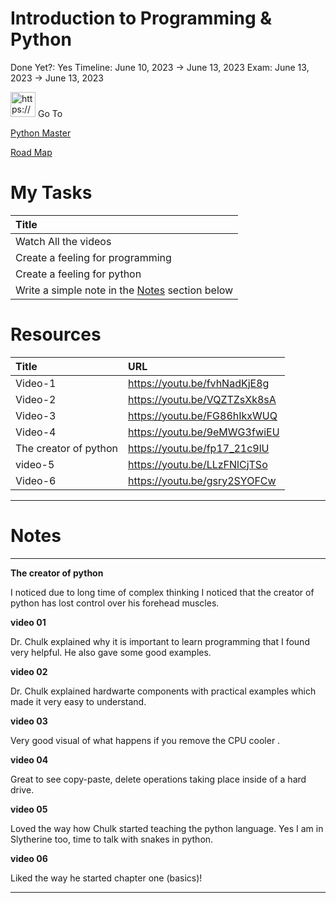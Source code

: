 # Introduction to Programming & Python

Done Yet?: Yes
Timeline: June 10, 2023 → June 13, 2023
Exam: June 13, 2023 → June 13, 2023

<aside>
<img src="https://www.notion.so/icons/arrow-northeast_blue.svg" alt="https://www.notion.so/icons/arrow-northeast_blue.svg" width="40px" /> Go To

[Python Master](https://www.notion.so/Python-Master-8530b135b17949e0a328363c74f6a880?pvs=21)

[Road Map](https://www.notion.so/Road-Map-ed62d78a4fc74318bae9cec5b3804e27?pvs=21)

</aside>

# My Tasks

| Title                                            |
|:-------------------------------------------------|
| Watch All the videos                             |
| Create a feeling for programming                 |
| Create a feeling for python                      |
| Write a simple note in the [Notes](#Notes) section below |

# Resources

| Title                 | URL                          |
|:----------------------|:-----------------------------|
| Video-1               | https://youtu.be/fvhNadKjE8g |
| Video-2               | https://youtu.be/VQZTZsXk8sA |
| Video-3               | https://youtu.be/FG86hIkxWUQ |
| Video-4               | https://youtu.be/9eMWG3fwiEU |
| The creator of python | https://youtu.be/fp17_21c9lU |
| video-5               | https://youtu.be/LLzFNlCjTSo |
| Video-6               | https://youtu.be/gsry2SYOFCw |

---

# Notes

---

**The creator of python**

I noticed due to long time of complex thinking I noticed that the creator of python has lost control over his forehead muscles.

**video 01**

Dr. Chulk explained why it is important to learn programming that I found very helpful. He also gave some good examples. 

**video 02**

Dr. Chulk explained hardwarte components with practical examples which made it very easy to understand.

**video 03**

Very good visual of what happens if you remove the CPU cooler .

**video 04**

Great to see copy-paste, delete operations taking place inside of a hard drive.

**video 05**

Loved the way how Chulk started teaching the python language. Yes I am in Slytherine too, time to talk with snakes in python.

**video 06**

Liked the way he started chapter one (basics)!

---
